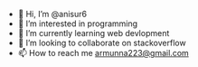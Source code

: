 - 👋 Hi, I’m @anisur6
- 👀 I’m interested in programming
- 🌱 I’m currently learning web devlopment
- 💞️ I’m looking to collaborate on stackoverflow
- 📫 How to reach me armunna223@gmail.com

<!---
anisur6/anisur6 is a ✨ special ✨ repository because its `README.md` (this file) appears on your GitHub profile.
You can click the Preview link to take a look at your changes.
--->
